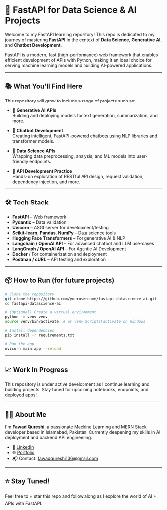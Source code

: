 # 🚀 FastAPI for Data Science & AI Projects

Welcome to my FastAPI learning repository! This repo is dedicated to my journey of mastering **FastAPI** in the context of **Data Science**, **Generative AI**, and **Chatbot Development**.

FastAPI is a modern, fast (high-performance) web framework that enables efficient development of APIs with Python, making it an ideal choice for serving machine learning models and building AI-powered applications.

---

## 📚 What You'll Find Here

This repository will grow to include a range of projects such as:

- 🤖 **Generative AI APIs**  
  Building and deploying models for text generation, summarization, and more.

- 💬 **Chatbot Development**  
  Creating intelligent, FastAPI-powered chatbots using NLP libraries and transformer models.

- 🔢 **Data Science APIs**  
  Wrapping data preprocessing, analysis, and ML models into user-friendly endpoints.

- 🔌 **API Development Practice**  
  Hands-on exploration of RESTful API design, request validation, dependency injection, and more.

---

## 🛠️ Tech Stack

- **FastAPI** – Web framework
- **Pydantic** – Data validation
- **Uvicorn** – ASGI server for development/testing
- **Scikit-learn**, **Pandas**, **NumPy** – Data science tools
- **Hugging Face Transformers** – For generative AI & NLP
- **Langchain / OpenAI API** – For advanced chatbot and LLM use-cases
- **LangGraph / OpenAI API** – For Agentic AI Development 
- **Docker** / For containerization and deployment
- **Postman / cURL** – API testing and exploration

---

## 📦 How to Run (for future projects)

```bash
# Clone the repository
git clone https://github.com/yourusername/fastapi-datascience-ai.git
cd fastapi-datascience-ai

# (Optional) Create a virtual environment
python -m venv venv
source venv/bin/activate  # or venv\Scripts\activate on Windows

# Install dependencies
pip install -r requirements.txt

# Run the app
uvicorn main:app --reload
````

---

## 📈 Work In Progress

This repository is under active development as I continue learning and building projects. Stay tuned for upcoming notebooks, endpoints, and deployed apps!

---

## 🙋‍♂️ About Me

I'm **Fawad Qureshi**, a passionate Machine Learning and MERN Stack developer based in Islamabad, Pakistan. Currently deepening my skills in AI deployment and backend API engineering.

* 💼 [LinkedIn](https://www.linkedin.com/in/fawad-qureshi-b684aa346/)
* 🌐 [Portfolio](https://my-portfolio-onebeta-93.vercel.app/)
* 📬 Contact: [fawadqureshi136@gmail.com](mailto:fawadqureshi136@gmail.com)

---

## ⭐ Stay Tuned!

Feel free to ⭐ star this repo and follow along as I explore the world of AI + APIs with FastAPI.

